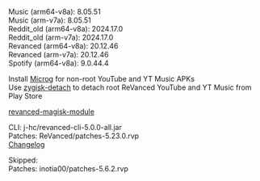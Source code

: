 Music (arm64-v8a): 8.05.51  
Music (arm-v7a): 8.05.51  
Reddit_old (arm64-v8a): 2024.17.0  
Reddit_old (arm-v7a): 2024.17.0  
Revanced (arm64-v8a): 20.12.46  
Revanced (arm-v7a): 20.12.46  
Spotify (arm64-v8a): 9.0.44.4  

Install [Microg](https://github.com/ReVanced/GmsCore/releases) for non-root YouTube and YT Music APKs  
Use [zygisk-detach](https://github.com/j-hc/zygisk-detach) to detach root ReVanced YouTube and YT Music from Play Store  

[revanced-magisk-module](https://github.com/j-hc/revanced-magisk-module)
  
CLI: j-hc/revanced-cli-5.0.0-all.jar  
Patches: ReVanced/patches-5.23.0.rvp  
[Changelog](https://github.com/ReVanced/revanced-patches/releases/tag/v5.23.0)  

Skipped:  
Patches: inotia00/patches-5.6.2.rvp      
